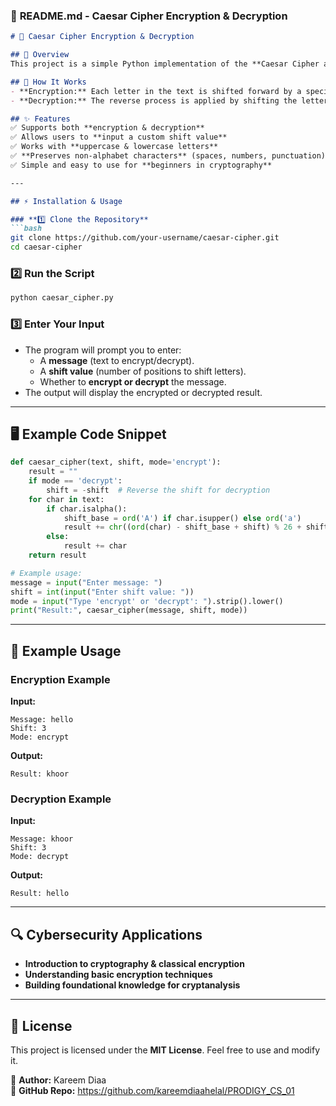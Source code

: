 ### 📜 **README.md - Caesar Cipher Encryption & Decryption**  

```md
# 🔐 Caesar Cipher Encryption & Decryption

## 📌 Overview
This project is a simple Python implementation of the **Caesar Cipher algorithm**. It allows users to input a message and a shift value to encrypt or decrypt text. The Caesar Cipher is a basic encryption technique used in cybersecurity and cryptography.  

## 🎯 How It Works  
- **Encryption:** Each letter in the text is shifted forward by a specified number of positions in the alphabet.  
- **Decryption:** The reverse process is applied by shifting the letters backward using the same shift value.  

## ✨ Features  
✅ Supports both **encryption & decryption**  
✅ Allows users to **input a custom shift value**  
✅ Works with **uppercase & lowercase letters**  
✅ **Preserves non-alphabet characters** (spaces, numbers, punctuation)  
✅ Simple and easy to use for **beginners in cryptography**  

---

## ⚡ Installation & Usage  

### **1️⃣ Clone the Repository**  
```bash
git clone https://github.com/your-username/caesar-cipher.git
cd caesar-cipher
```

### **2️⃣ Run the Script**  
```bash
python caesar_cipher.py
```

### **3️⃣ Enter Your Input**  
- The program will prompt you to enter:  
  - A **message** (text to encrypt/decrypt).  
  - A **shift value** (number of positions to shift letters).  
  - Whether to **encrypt or decrypt** the message.  
- The output will display the encrypted or decrypted result.

---

## 🖥️ Example Code Snippet  
```python
def caesar_cipher(text, shift, mode='encrypt'):
    result = ""
    if mode == 'decrypt':
        shift = -shift  # Reverse the shift for decryption
    for char in text:
        if char.isalpha():
            shift_base = ord('A') if char.isupper() else ord('a')
            result += chr((ord(char) - shift_base + shift) % 26 + shift_base)
        else:
            result += char
    return result

# Example usage:
message = input("Enter message: ")
shift = int(input("Enter shift value: "))
mode = input("Type 'encrypt' or 'decrypt': ").strip().lower()
print("Result:", caesar_cipher(message, shift, mode))
```

---

## 📖 Example Usage  
### **Encryption Example**  
**Input:**  
```
Message: hello  
Shift: 3  
Mode: encrypt  
```
**Output:**  
```
Result: khoor
```

### **Decryption Example**  
**Input:**  
```
Message: khoor  
Shift: 3  
Mode: decrypt  
```
**Output:**  
```
Result: hello
```

---

## 🔍 Cybersecurity Applications  
- **Introduction to cryptography & classical encryption**  
- **Understanding basic encryption techniques**  
- **Building foundational knowledge for cryptanalysis**  

---

## 📜 License  
This project is licensed under the **MIT License**. Feel free to use and modify it.  

📌 **Author:** Kareem Diaa  
📌 **GitHub Repo:** https://github.com/kareemdiaahelal/PRODIGY_CS_01
